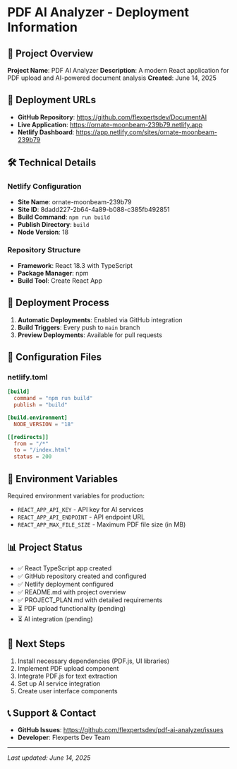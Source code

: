 # PDF AI Analyzer - Deployment Information

## 🚀 Project Overview

**Project Name**: PDF AI Analyzer
**Description**: A modern React application for PDF upload and AI-powered document analysis
**Created**: June 14, 2025

## 📍 Deployment URLs

- **GitHub Repository**: https://github.com/flexpertsdev/DocumentAI
- **Live Application**: https://ornate-moonbeam-239b79.netlify.app
- **Netlify Dashboard**: https://app.netlify.com/sites/ornate-moonbeam-239b79

## 🛠 Technical Details

### Netlify Configuration
- **Site Name**: ornate-moonbeam-239b79
- **Site ID**: 8dadd227-2b64-4a89-b088-c385fb492851
- **Build Command**: `npm run build`
- **Publish Directory**: `build`
- **Node Version**: 18

### Repository Structure
- **Framework**: React 18.3 with TypeScript
- **Package Manager**: npm
- **Build Tool**: Create React App

## 🔄 Deployment Process

1. **Automatic Deployments**: Enabled via GitHub integration
2. **Build Triggers**: Every push to `main` branch
3. **Preview Deployments**: Available for pull requests

## 📝 Configuration Files

### netlify.toml
```toml
[build]
  command = "npm run build"
  publish = "build"

[build.environment]
  NODE_VERSION = "18"

[[redirects]]
  from = "/*"
  to = "/index.html"
  status = 200
```

## 🔑 Environment Variables

Required environment variables for production:
- `REACT_APP_API_KEY` - API key for AI services
- `REACT_APP_API_ENDPOINT` - API endpoint URL
- `REACT_APP_MAX_FILE_SIZE` - Maximum PDF file size (in MB)

## 📊 Project Status

- ✅ React TypeScript app created
- ✅ GitHub repository created and configured
- ✅ Netlify deployment configured
- ✅ README.md with project overview
- ✅ PROJECT_PLAN.md with detailed requirements
- ⏳ PDF upload functionality (pending)
- ⏳ AI integration (pending)

## 🚦 Next Steps

1. Install necessary dependencies (PDF.js, UI libraries)
2. Implement PDF upload component
3. Integrate PDF.js for text extraction
4. Set up AI service integration
5. Create user interface components

## 📞 Support & Contact

- **GitHub Issues**: https://github.com/flexpertsdev/pdf-ai-analyzer/issues
- **Developer**: Flexperts Dev Team

---

*Last updated: June 14, 2025*